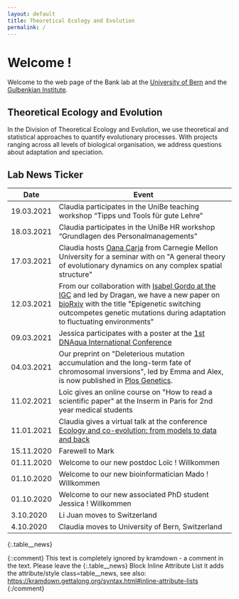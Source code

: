 ```yaml
---
layout: default
title: Theoretical Ecology and Evolution
permalink: /
---
```

# Welcome !

Welcome to the web page of the Bank lab at the [University of Bern](http://www.thee.iee.unibe.ch/index_eng.html) and the [Gulbenkian Institute](https://gulbenkian.pt/ciencia/research-groups/cbank/).

## Theoretical Ecology and Evolution

In the Division of Theoretical Ecology and Evolution, we use theoretical and statistical approaches to quantify evolutionary processes. With projects ranging across all levels of biological organisation, we address questions about adaptation and speciation.

## Lab News Ticker


Date | Event 
---  | ---
19.03.2021 | Claudia participates in the UniBe teaching workshop “Tipps und Tools für gute Lehre”
18.03.2021 | Claudia participates in the UniBe HR workshop “Grundlagen des Personalmanagements”
17.03.2021 | Claudia hosts [Oana Carja](http://cbd.cmu.edu/people/carja.html) from Carnegie Mellon University for a seminar with on "A general theory of evolutionary dynamics on any complex spatial structure"
12.03.2021 | From our collaboration with [Isabel Gordo at the IGC](https://gulbenkian.pt/ciencia/researcher/igordo/) and led by Dragan, we have a new paper on [bioRxiv](https://www.biorxiv.org/content/10.1101/2021.03.11.434930v1.abstract) with the title "Epigenetic switching outcompetes genetic mutations during adaptation to fluctuating environments"
09.03.2021 | Jessica participates with a poster at the [1st DNAqua International Conference](https://symposium.inrae.fr/dnaqua-conference-evian2021)
04.03.2021 | Our preprint on "Deleterious mutation accumulation and the long-term fate of chromosomal inversions", led by Emma and Alex, is now published in [Plos Genetics](https://journals.plos.org/plosgenetics/article?id=10.1371/journal.pgen.1009411).
11.02.2021 | Loïc gives an online course on "How to read a scientific paper" at the Inserm in Paris for 2nd year medical students 
11.01.2021 | Claudia gives a virtual talk at the conference [Ecology and co-evolution: from models to data and back](https://indico.math.cnrs.fr/event/5760/) 
15.11.2020 | Farewell to Mark
01.11.2020 | Welcome to our new postdoc Loïc ! Willkommen
01.10.2020 | Welcome to our new bioinformatician Mado ! Willkommen
01.10.2020 | Welcome to our new associated PhD student Jessica ! Willkommen
3.10.2020 | Li Juan moves to Switzerland
4.10.2020 | Claudia moves to University of Bern, Switzerland
{:.table__news}

{::comment}
This text is completely ignored by kramdown - a comment in the text.
Please leave the {:.table__news} Block Inline Attribute List
it adds the attribute/style class=table__news, see also: 
https://kramdown.gettalong.org/syntax.html#inline-attribute-lists
{:/comment}
